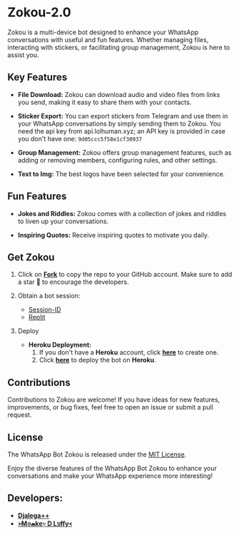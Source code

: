 # Zokou-2.0



Zokou is a multi-device bot designed to enhance your WhatsApp conversations with useful and fun features. Whether managing files, interacting with stickers, or facilitating group management, Zokou is here to assist you.

## Key Features

- **File Download:** Zokou can download audio and video files from links you send, making it easy to share them with your contacts.

- **Sticker Export:** You can export stickers from Telegram and use them in your WhatsApp conversations by simply sending them to Zokou. You need the api key from api.lolhuman.xyz; an API key is provided in case you don't have one: `9d05ccc5f58e1cf30937`

- **Group Management:** Zokou offers group management features, such as adding or removing members, configuring rules, and other settings.

- **Text to Img:** The best logos have been selected for your convenience.

## Fun Features

- **Jokes and Riddles:** Zokou comes with a collection of jokes and riddles to liven up your conversations.

- **Inspiring Quotes:** Receive inspiring quotes to motivate you daily.

## Get Zokou

1. Click on **[Fork](https://github.com/Faouz995/Zokou_2.0-eng/fork)** to copy the repo to your GitHub account. Make sure to add a star 🌟 to encourage the developers.

2. Obtain a bot session: 
   - [Session-ID](https://replit.com/@zoukoumignon/ZokouQrCode?v=1)
   - [Replit](https://replit.com/@zoukoumignon/ZokouQrCode?v=1)

3. Deploy
   - **Heroku Deployment:**
     1. If you don't have a **Heroku** account, click [**here**](https://id.heroku.com/login) to create one.
     2. Click [**here**](https://dashboard.heroku.com/new?template=https://github.com/Faouz995/Zokou_2.0-eng) to deploy the bot on **Heroku**.

## Contributions

Contributions to Zokou are welcome! If you have ideas for new features, improvements, or bug fixes, feel free to open an issue or submit a pull request.

## License

The WhatsApp Bot Zokou is released under the [MIT License](https://opensource.org/licenses/MIT).

Enjoy the diverse features of the WhatsApp Bot Zokou to enhance your conversations and make your WhatsApp experience more interesting!

## Developers:

- [**Djalega++**](https://github.com/djalega8000/Zokou-MD/)
- [**᚛M๏𝓷keℽ D Lบffy᚜**](https://github.com/Faouz995)

